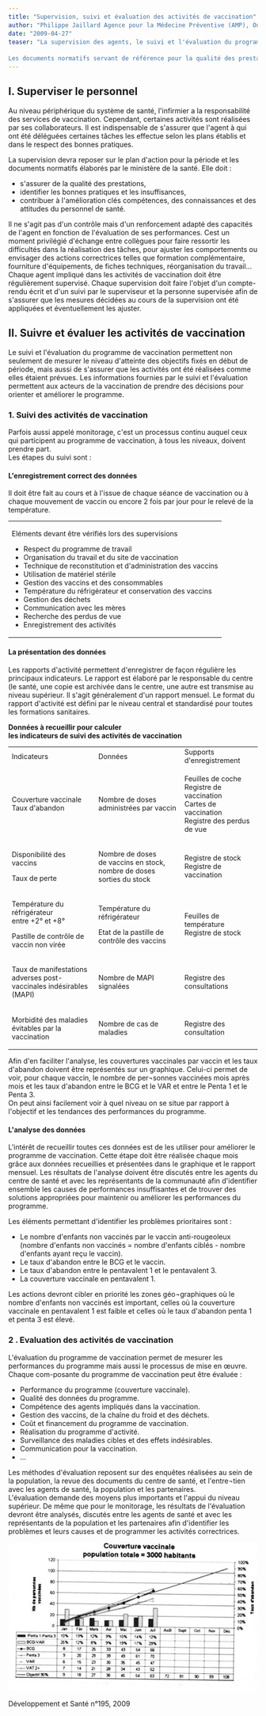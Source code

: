 ```yaml
---
title: "Supervision, suivi et évaluation des activités de vaccination"
author: "Philippe Jaillard Agence pour la Médecine Préventive (AMP), Ouagadougou, Burkina Faso"
date: "2009-04-27"
teaser: "La supervision des agents, le suivi et l'évaluation du programme permettent de s'assurer que les activités menées dans la zone concourent à l'atteinte des objectifs dans le respect des bonnes pratiques.

Les documents normatifs servant de référence pour la qualité des prestations de service sont : le plan d'action et le programme des activités, le guide de formation et la politique nationale de vaccination."
---
```


## I. Superviser le personnel

Au niveau périphérique du système de santé, l'infirmier a la responsabilité des services de vaccination. Cependant, certaines activités sont réalisées par ses collaborateurs. Il est indispensable de s'assurer que l'agent à qui ont été déléguées certaines tâches les effectue selon les plans établis et dans le respect des bonnes pratiques.

La supervision devra reposer sur le plan d'action pour la période et les documents normatifs élaborés par le ministère de la santé. Elle doit :

*   s'assurer de la qualité des prestations,
*   identifier les bonnes pratiques et les insuffisances,
*   contribuer à l'amélioration clés compétences, des connaissances et des attitudes du personnel de santé.

Il ne s'agit pas d'un contrôle mais d'un renforcement adapté des capacités de l'agent en fonction de l'évaluation de ses performances. Cest un moment privilégié d'échange entre collègues pour faire ressortir les difficultés dans la réalisation des tâches, pour ajuster les comportements ou envisager des actions correctrices telles que formation complémentaire, fourniture d'équipements, de fiches techniques, réorganisation du travail...  
Chaque agent impliqué dans les activités de vaccination doit être régulièrement supervisé. Chaque supervision doit faire l'objet d'un compte-rendu écrit et d'un suivi par le superviseur et la personne supervisée afin de s'assurer que les mesures décidées au cours de la supervision ont été appliquées et éventuellement les ajuster.

## II. Suivre et évaluer les activités de vaccination

Le suivi et l'évaluation du programme de vaccination permettent non seulement de mesurer le niveau d'atteinte des objectifs fixés en début de période, mais aussi de s'assurer que les activités ont été réalisées comme elles étaient prévues. Les informations fournies par le suivi et l'évaluation permettent aux acteurs de la vaccination de prendre des décisions pour orienter et améliorer le programme.

### 1. Suivi des activités de vaccination

Parfois aussi appelé monitorage, c'est un processus continu auquel ceux qui participent au programme de vaccination, à tous les niveaux, doivent prendre part.  
Les étapes du suivi sont :

#### L'enregistrement correct des données

Il doit être fait au cours et à l'issue de chaque séance de vaccination ou à chaque mouvement de vaccin ou encore 2 fois par jour pour le relevé de la température.

<table>

<tbody>

<tr>

<td>

Eléments devant être vérifiés lors des supervisions  

<ul><li>Respect du programme de travail</li><li>Organisation du travail et du site de vaccination</li><li>Technique de reconstitution et d'administration des vaccins</li><li>Utilisation de matériel stérile</li><li>Gestion des vaccins et des consommables</li><li>Température du réfrigérateur et conservation des vaccins</li><li>Gestion des déchets</li><li>Communication avec les mères</li><li>Recherche des perdus de vue</li><li>Enregistrement des activités</li></ul></td>

</tr>

</tbody>

</table>

#### La présentation des données

Les rapports d'activité permettent d'enregistrer de façon régulière les principaux indicateurs. Le rapport est élaboré par le responsable du centre (le santé, une copie est archivée dans le centre, une autre est transmise au niveau supérieur. Il s'agit généralement d'un rapport mensuel. Le format du rapport d'activité est défini par le niveau central et standardisé pour toutes les formations sanitaires.

**Données à recueillir pour calculer  
les indicateurs de suivi des activités de vaccination**

<table>

<tbody>

<tr>

<td>Indicateurs</td>

<td>Données</td>

<td style="width: 141px;">Supports d'enregistrement</td>

</tr>

<tr>

<td>

Couverture vaccinale  
Taux d'abandon

</td>

<td>

Nombre de doses  
administrées par vaccin

</td>

<td style="width: 141px;">

Feuilles de coche  
Registre de vaccination  
Cartes de vaccination  
Registre des perdus de vue

</td>

</tr>

<tr>

<td>

Disponibilité des vaccins

Taux de perte

</td>

<td>

Nombre de doses  
de vaccins en stock, nombre de doses sorties du stock 

</td>

<td style="width: 141px;">

Registre de stock  
Registre de vaccination

</td>

</tr>

<tr>

<td>

Température du réfrigérateur  
entre +2° et +8°

Pastille de contrôle de vaccin non virée

</td>

<td>

Température du réfrigérateur

Etat de la pastille de contrôle des vaccins

</td>

<td style="width: 141px;">

Feuilles de température  
Registre de stock

</td>

</tr>

<tr>

<td>

Taux de manifestations  
adverses post-vaccinales indésirables (MAPI)

</td>

<td>Nombre de MAPI signalées</td>

<td style="width: 141px;">Registre des consultations</td>

</tr>

<tr>

<td>

Morbidité des maladies évitables par la vaccination

</td>

<td>Nombre de cas de maladies</td>

<td style="width: 141px;">Registre des consultation</td>

</tr>

</tbody>

</table>

Afin d'en faciliter l'analyse, les couvertures vaccinales par vaccin et les taux d'abandon doivent être représentés sur un graphique. Celui-ci permet de voir, pour chaque vaccin, le nombre de per¬sonnes vaccinées mois après mois et les taux d'abandon entre le BCG et le VAR et entre le Penta 1 et le Penta 3.  
On peut ainsi facilement voir à quel niveau on se situe par rapport à l'objectif et les tendances des performances du programme.

#### L'analyse des données

L'intérêt de recueillir toutes ces données est de les utiliser pour améliorer le programme de vaccination. Cette étape doit être réalisée chaque mois grâce aux données recueillies et présentées dans le graphique et le rapport mensuel. Les résultats de l'analyse doivent être discutés entre les agents du centre de santé et avec les représentants de la communauté afin d'identifier ensemble les causes de performances insuffisantes et de trouver des solutions appropriées pour maintenir ou améliorer les performances du programme.

Les éléments permettant d'identifier les problèmes prioritaires sont :

*   Le nombre d'enfants non vaccinés par le vaccin anti-rougeoleux (nombre d'enfants non vaccinés = nombre d'enfants ciblés - nombre d'enfants ayant reçu le vaccin).
*   Le taux d'abandon entre le BCG et le vaccin.
*   Le taux d'abandon entre le pentavalent 1 et le pentavalent 3.
*   La couverture vaccinale en pentavalent 1.

Les actions devront cibler en priorité les zones géo¬graphiques où le nombre d'enfants non vaccinés est important, celles où la couverture vaccinale en pentavalent 1 est faible et celles où le taux d'abandon penta 1 et penta 3 est élevé.

### 2 . Evaluation des activités de vaccination

L'évaluation du programme de vaccination permet de mesurer les performances du programme mais aussi le processus de mise en œuvre. Chaque com-posante du programme de vaccination peut être évaluée :

*   Performance du programme (couverture vaccinale).
*   Qualité des données du programme.
*   Compétence des agents impliqués dans la vaccination.
*   Gestion des vaccins, de la chaîne du froid et des déchets.
*   Coût et financement du programme de vaccination.
*   Réalisation du programme d'activité.
*   Surveillance des maladies cibles et des effets indésirables.
*   Communication pour la vaccination.
*   ...

Les méthodes d'évaluation reposent sur des enquêtes réalisées au sein de la population, la revue des documents du centre de santé, et l'entre¬tien avec les agents de santé, la population et les partenaires.  
L'évaluation demande des moyens plus importants et l'appui du niveau supérieur. De même que pour le monitorage, les résultats de l'évaluation devront être analysés, discutés entre les agents de santé et avec les représentants de la population et les partenaires afin d'identifier les problèmes et leurs causes et de programmer les activités correctrices.

![](12169-1.jpg)


Développement et Santé n°195, 2009